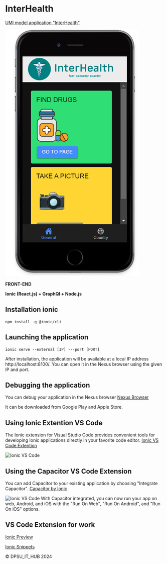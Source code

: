 # InterHealth
[UMl model application "InterHealth"](https://github.com/b33tle-k1ddie/interhealth/blob/master/UML%20diagram.pdf)

![Ionic VS Code](https://github.com/b33tle-k1ddie/interhealth/blob/master/public/1.jpg)

**FRONT-END**

**Ionic (React.js) + GraphQl + Node.js**

## Installation ionic
   ```shell
npm install -g @ionic/cli
```
## Launching the application

```shell
ionic serve --external [IP] ---port [PORT]
```

After installation, the application will be available at a local IP address http://localhost:8100/. 
You can open it in the Nexus browser using the given IP and port.

## Debugging the application

You can debug your application in the Nexus browser [Nexus Browser](https://nexusbrowser.com/home)

It can be downloaded from Google Play and Apple Store. 


## Using Ionic Extention VS Code 

The Ionic extension for Visual Studio Code provides convenient tools for developing Ionic applications directly in your favorite code editor.
 [Ionic VS Code Extention](https://marketplace.visualstudio.com/items?itemName=ionic.ionic)
 

![Ionic VS Code](https://user-images.githubusercontent.com/84595830/159510276-6766a5b8-132d-4284-a3fa-cd6374d64891.gif)



## Using the Capacitor VS Code Extension
You can add Capacitor to your existing application by choosing "Integrate Capacitor".
 [Capacitor by Ionic](https://capacitorjs.com/)

 
![Ionic VS Code](https://user-images.githubusercontent.com/84595830/159510570-b5a151bb-2e17-42c8-8cab-bffbaa849576.gif)
With Capacitor integrated, you can now run your app on web, Android, and iOS with the "Run On Web", "Run On Android", and "Run On iOS" options.


## VS Code Extension for work

 [Ionic Preview](https://marketplace.visualstudio.com/items?itemName=ionic-preview.ionic-preview)

 
 [Ionic Snippets](https://marketplace.visualstudio.com/items?itemName=fivethree.vscode-ionic-snippets)
 


&copy; DPSU_IT_HUB 2024

